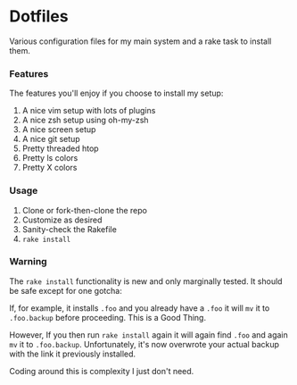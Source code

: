 # Dotfiles

Various configuration files for my main system and a rake task to 
install them.

### Features

The features you'll enjoy if you choose to install my setup:

1. A nice vim setup with lots of plugins
2. A nice zsh setup using oh-my-zsh
3. A nice screen setup
4. A nice git setup
5. Pretty threaded htop
6. Pretty ls colors
7. Pretty X colors

### Usage

1. Clone or fork-then-clone the repo
2. Customize as desired
3. Sanity-check the Rakefile
4. `rake install`

### Warning

The `rake install` functionality is new and only marginally tested. It 
should be safe except for one gotcha:

If, for example, it installs `.foo` and you already have a `.foo` it 
will `mv` it to `.foo.backup` before proceeding. This is a Good Thing.

However, If you then run `rake install` again it will again find `.foo` 
and again `mv` it to `.foo.backup`. Unfortunately, it's now overwrote 
your actual backup with the link it previously installed.

Coding around this is complexity I just don't need.
